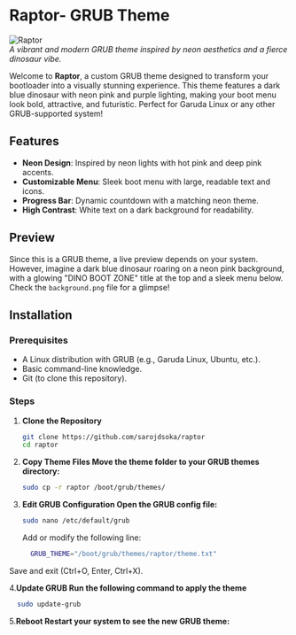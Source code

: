 # Raptor- GRUB Theme

![Raptor](https://github.com/sarojdsoka/raptor/preview.png)  
*A vibrant and modern GRUB theme inspired by neon aesthetics and a fierce dinosaur vibe.*

Welcome to **Raptor**, a custom GRUB theme designed to transform your bootloader into a visually stunning experience. This theme features a dark blue dinosaur with neon pink and purple lighting, making your boot menu look bold, attractive, and futuristic. Perfect for Garuda Linux or any other GRUB-supported system!

## Features
- **Neon Design**: Inspired by neon lights with hot pink and deep pink accents.
- **Customizable Menu**: Sleek boot menu with large, readable text and icons.
- **Progress Bar**: Dynamic countdown with a matching neon theme.
- **High Contrast**: White text on a dark background for readability.

## Preview
Since this is a GRUB theme, a live preview depends on your system. However, imagine a dark blue dinosaur roaring on a neon pink background, with a glowing "DINO BOOT ZONE" title at the top and a sleek menu below. Check the `background.png` file for a glimpse!

## Installation

### Prerequisites
- A Linux distribution with GRUB (e.g., Garuda Linux, Ubuntu, etc.).
- Basic command-line knowledge.
- Git (to clone this repository).

### Steps
1. **Clone the Repository**
   ```bash
   git clone https://github.com/sarojdsoka/raptor
   cd raptor
    ```
2. **Copy Theme Files Move the theme folder to your GRUB themes directory:**
      ```bash
   sudo cp -r raptor /boot/grub/themes/
      ```
3. **Edit GRUB Configuration Open the GRUB config file:**
   ```bash
   sudo nano /etc/default/grub
   ```
    Add or modify the following line:
   ```bash
     GRUB_THEME="/boot/grub/themes/raptor/theme.txt"
   ```
  Save and exit (Ctrl+O, Enter, Ctrl+X).

4.**Update GRUB Run the following command to apply the theme**
  ```bash
    sudo update-grub
   ```
5.**Reboot Restart your system to see the new GRUB theme:**

